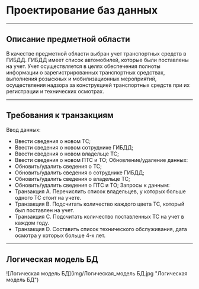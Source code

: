 # Проектирование баз данных

***

## Описание предметной области

В качестве предметной области выбран учет транспортных средств в ГИБДД. ГИБДД имеет список автомобилей, которые были поставлены на учет. Учет осуществляется в целях обеспечения полноты информации о зарегистрированных транспортных средствах, выполнения розыскных и мобилизационных мероприятий, осуществления надзора за конструкцией транспортных средств при их регистрации и технических осмотрах.

---

## Требования к транзакциям

Ввод данных:
* Ввести сведения о новом ТС;
* Ввести сведения о новом сотруднике ГИБДД;
* Ввести сведения о новом владельце ТС;
* Ввести сведения о новом ПТС и ТО;
Обновление/удаление данных:
* Обновить/удалить сведения о ТС;
* Обновить/удалить сведения о сотруднике ГИБДД;
* Обновить/удалить сведения о владельце ТС;
* Обновить/удалить сведения о ПТС и ТО;
Запросы к данным:
* Транзакция A. Перечислить список владельцев, у которых больше одного ТС стоит на учете.
* Транзакция B. Подсчитать количество каждого цвета ТС, который был поставлен на учет.
* Транзакция C. Подсчитать количество поставленных ТС на учет в каждом году.
* Транзакция D. Составить список технического обслуживания, дата осмотра у которых больше 4-х лет.


---

## Логическая модель БД

![Логическая модель БД](img/Логическая_модель БД.jpg "Логическая модель БД")

